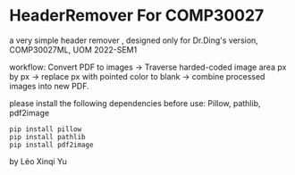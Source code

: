 # HeaderRemover For COMP30027
a very simple header remover , designed only for Dr.Ding's version, COMP30027ML, UOM 2022-SEM1

workflow:
Convert PDF to images ->
Traverse harded-coded image area px by px ->
replace px with pointed color to blank ->
combine processed images into new PDF.

please install the following dependencies before use:
Pillow, pathlib, pdf2image
```
pip install pillow
pip install pathlib
pip install pdf2image
```
by Léo Xinqi Yu
